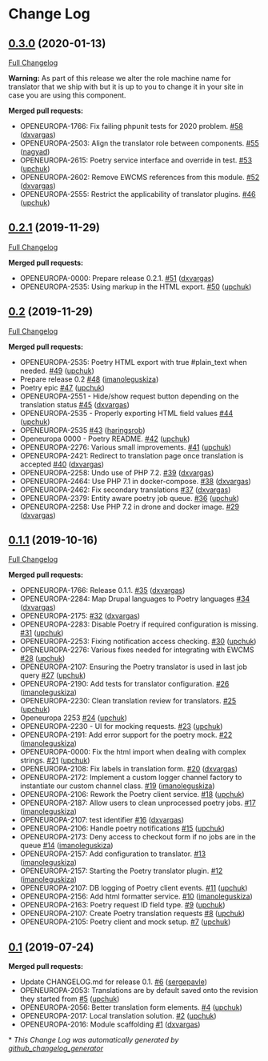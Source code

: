 # Change Log

## [0.3.0](https://github.com/openeuropa/oe_translation/tree/0.3.0) (2020-01-13)
[Full Changelog](https://github.com/openeuropa/oe_translation/compare/0.2.1...0.3.0)

**Warning:** As part of this release we alter the role machine name for translator that we ship with but it is up to you to change it in your site in case you are using this component.

**Merged pull requests:**

- OPENEUROPA-1766: Fix failing phpunit tests for 2020 problem. [\#58](https://github.com/openeuropa/oe_translation/pull/58) ([dxvargas](https://github.com/dxvargas))
- OPENEUROPA-2503: Align the translator role between components. [\#55](https://github.com/openeuropa/oe_translation/pull/55) ([nagyad](https://github.com/nagyad))
- OPENEUROPA-2615: Poetry service interface and override in test. [\#53](https://github.com/openeuropa/oe_translation/pull/53) ([upchuk](https://github.com/upchuk))
- OPENEUROPA-2602: Remove EWCMS references from this module. [\#52](https://github.com/openeuropa/oe_translation/pull/52) ([dxvargas](https://github.com/dxvargas))
- OPENEUROPA-2555: Restrict the applicability of translator plugins.  [\#46](https://github.com/openeuropa/oe_translation/pull/46) ([upchuk](https://github.com/upchuk))

## [0.2.1](https://github.com/openeuropa/oe_translation/tree/0.2.1) (2019-11-29)
[Full Changelog](https://github.com/openeuropa/oe_translation/compare/0.2...0.2.1)

**Merged pull requests:**

- OPENEUROPA-0000: Prepare release 0.2.1. [\#51](https://github.com/openeuropa/oe_translation/pull/51) ([dxvargas](https://github.com/dxvargas))
- OPENEUROPA-2535: Using markup in the HTML export. [\#50](https://github.com/openeuropa/oe_translation/pull/50) ([upchuk](https://github.com/upchuk))

## [0.2](https://github.com/openeuropa/oe_translation/tree/0.2) (2019-11-29)
[Full Changelog](https://github.com/openeuropa/oe_translation/compare/0.1.1...0.2)

**Merged pull requests:**

- OPENEUROPA-2535: Poetry HTML export with true \#plain\_text when needed. [\#49](https://github.com/openeuropa/oe_translation/pull/49) ([upchuk](https://github.com/upchuk))
- Prepare release 0.2 [\#48](https://github.com/openeuropa/oe_translation/pull/48) ([imanoleguskiza](https://github.com/imanoleguskiza))
- Poetry epic [\#47](https://github.com/openeuropa/oe_translation/pull/47) ([upchuk](https://github.com/upchuk))
- OPENEUROPA-2551 - Hide/show request button depending on the translation status [\#45](https://github.com/openeuropa/oe_translation/pull/45) ([dxvargas](https://github.com/dxvargas))
- OPENEUROPA-2535 - Properly exporting HTML field values [\#44](https://github.com/openeuropa/oe_translation/pull/44) ([upchuk](https://github.com/upchuk))
- OPENEUROPA-2535 [\#43](https://github.com/openeuropa/oe_translation/pull/43) ([haringsrob](https://github.com/haringsrob))
- Openeuropa 0000 - Poetry README. [\#42](https://github.com/openeuropa/oe_translation/pull/42) ([upchuk](https://github.com/upchuk))
- OPENEUROPA-2276: Various small improvements. [\#41](https://github.com/openeuropa/oe_translation/pull/41) ([upchuk](https://github.com/upchuk))
- OPENEUROPA-2421: Redirect to translation page once translation is accepted [\#40](https://github.com/openeuropa/oe_translation/pull/40) ([dxvargas](https://github.com/dxvargas))
- OPENEUROPA-2258: Undo use of PHP 7.2. [\#39](https://github.com/openeuropa/oe_translation/pull/39) ([dxvargas](https://github.com/dxvargas))
- OPENEUROPA-2464: Use PHP 7.1 in docker-compose. [\#38](https://github.com/openeuropa/oe_translation/pull/38) ([dxvargas](https://github.com/dxvargas))
- OPENEUROPA-2462: Fix secondary translations [\#37](https://github.com/openeuropa/oe_translation/pull/37) ([dxvargas](https://github.com/dxvargas))
- OPENEUROPA-2379: Entity aware poetry job queue. [\#36](https://github.com/openeuropa/oe_translation/pull/36) ([upchuk](https://github.com/upchuk))
- OPENEUROPA-2258: Use PHP 7.2 in drone and docker image. [\#29](https://github.com/openeuropa/oe_translation/pull/29) ([dxvargas](https://github.com/dxvargas))

## [0.1.1](https://github.com/openeuropa/oe_translation/tree/0.1.1) (2019-10-16)
[Full Changelog](https://github.com/openeuropa/oe_translation/compare/0.1...0.1.1)

**Merged pull requests:**

- OPENEUROPA-1766: Release 0.1.1. [\#35](https://github.com/openeuropa/oe_translation/pull/35) ([dxvargas](https://github.com/dxvargas))
- OPENEUROPA-2284: Map Drupal languages to Poetry languages [\#34](https://github.com/openeuropa/oe_translation/pull/34) ([dxvargas](https://github.com/dxvargas))
- OPENEUROPA-2175:  [\#32](https://github.com/openeuropa/oe_translation/pull/32) ([dxvargas](https://github.com/dxvargas))
- OPENEUROPA-2283: Disable Poetry if required configuration is missing. [\#31](https://github.com/openeuropa/oe_translation/pull/31) ([upchuk](https://github.com/upchuk))
- OPENEUROPA-2253: Fixing notification access checking. [\#30](https://github.com/openeuropa/oe_translation/pull/30) ([upchuk](https://github.com/upchuk))
- OPENEUROPA-2276: Various fixes needed for integrating with EWCMS [\#28](https://github.com/openeuropa/oe_translation/pull/28) ([upchuk](https://github.com/upchuk))
- OPENEUROPA-2107: Ensuring the Poetry translator is used in last job query [\#27](https://github.com/openeuropa/oe_translation/pull/27) ([upchuk](https://github.com/upchuk))
- OPENEUROPA-2190: Add tests for translator configuration. [\#26](https://github.com/openeuropa/oe_translation/pull/26) ([imanoleguskiza](https://github.com/imanoleguskiza))
- OPENEUROPA-2230: Clean translation review for translators. [\#25](https://github.com/openeuropa/oe_translation/pull/25) ([upchuk](https://github.com/upchuk))
- Openeuropa 2253 [\#24](https://github.com/openeuropa/oe_translation/pull/24) ([upchuk](https://github.com/upchuk))
- OPENEUROPA-2230 - UI for mocking requests. [\#23](https://github.com/openeuropa/oe_translation/pull/23) ([upchuk](https://github.com/upchuk))
- OPENEUROPA-2191: Add error support for the poetry mock. [\#22](https://github.com/openeuropa/oe_translation/pull/22) ([imanoleguskiza](https://github.com/imanoleguskiza))
- OPENEUROPA-0000: Fix the html import when dealing with complex strings. [\#21](https://github.com/openeuropa/oe_translation/pull/21) ([upchuk](https://github.com/upchuk))
- OPENEUROPA-2108: Fix labels in translation form. [\#20](https://github.com/openeuropa/oe_translation/pull/20) ([dxvargas](https://github.com/dxvargas))
- OPENEUROPA-2172: Implement a custom logger channel factory to instantiate our custom channel class. [\#19](https://github.com/openeuropa/oe_translation/pull/19) ([imanoleguskiza](https://github.com/imanoleguskiza))
- OPENEUROPA-2106: Rework the Poetry client service. [\#18](https://github.com/openeuropa/oe_translation/pull/18) ([upchuk](https://github.com/upchuk))
- OPENEUROPA-2187: Allow users to clean unprocessed poetry jobs. [\#17](https://github.com/openeuropa/oe_translation/pull/17) ([imanoleguskiza](https://github.com/imanoleguskiza))
- OPENEUROPA-2107: test identifier [\#16](https://github.com/openeuropa/oe_translation/pull/16) ([dxvargas](https://github.com/dxvargas))
- OPENEUROPA-2106: Handle poetry notifications [\#15](https://github.com/openeuropa/oe_translation/pull/15) ([upchuk](https://github.com/upchuk))
- OPENEUROPA-2173: Deny access to checkout form if no jobs are in the queue [\#14](https://github.com/openeuropa/oe_translation/pull/14) ([imanoleguskiza](https://github.com/imanoleguskiza))
- OPENEUROPA-2157: Add configuration to translator. [\#13](https://github.com/openeuropa/oe_translation/pull/13) ([imanoleguskiza](https://github.com/imanoleguskiza))
- OPENEUROPA-2157: Starting the Poetry translator plugin. [\#12](https://github.com/openeuropa/oe_translation/pull/12) ([imanoleguskiza](https://github.com/imanoleguskiza))
- OPENEUROPA-2107: DB logging of Poetry client events. [\#11](https://github.com/openeuropa/oe_translation/pull/11) ([upchuk](https://github.com/upchuk))
- OPENEUROPA-2156: Add html formatter service. [\#10](https://github.com/openeuropa/oe_translation/pull/10) ([imanoleguskiza](https://github.com/imanoleguskiza))
- OPENEUROPA-2163: Poetry request ID field type. [\#9](https://github.com/openeuropa/oe_translation/pull/9) ([upchuk](https://github.com/upchuk))
- OPENEUROPA-2107: Create Poetry translation requests [\#8](https://github.com/openeuropa/oe_translation/pull/8) ([upchuk](https://github.com/upchuk))
- OPENEUROPA-2105: Poetry client and mock setup. [\#7](https://github.com/openeuropa/oe_translation/pull/7) ([upchuk](https://github.com/upchuk))

## [0.1](https://github.com/openeuropa/oe_translation/tree/0.1) (2019-07-24)
**Merged pull requests:**

- Update CHANGELOG.md for release 0.1. [\#6](https://github.com/openeuropa/oe_translation/pull/6) ([sergepavle](https://github.com/sergepavle))
- OPENEUROPA-2053: Translations are by default saved onto the revision they started from [\#5](https://github.com/openeuropa/oe_translation/pull/5) ([upchuk](https://github.com/upchuk))
- OPENEUROPA-2056: Better translation form elements. [\#4](https://github.com/openeuropa/oe_translation/pull/4) ([upchuk](https://github.com/upchuk))
- OPENEUROPA-2017: Local translation solution. [\#2](https://github.com/openeuropa/oe_translation/pull/2) ([upchuk](https://github.com/upchuk))
- OPENEUROPA-2016: Module scaffolding [\#1](https://github.com/openeuropa/oe_translation/pull/1) ([dxvargas](https://github.com/dxvargas))



\* *This Change Log was automatically generated by [github_changelog_generator](https://github.com/skywinder/Github-Changelog-Generator)*